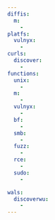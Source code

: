 ```yaml
---
diffis:
  m:
    -
platfs:
  vulnyx:
    -
curls:
  discover:
    -
functions:
  unix:
    -
  m:
    -
  vulnyx:
    -
  bf:
    -
  smb:
    -
  fuzz:
    -
  rce:
    -
  sudo:
    -

wals:
  discoverwu:
    -
---
```

